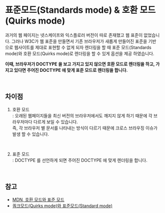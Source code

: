 # 표준모드(Standards mode) & 호환 모드(Quirks mode)

과거의 웹 페이지는 넷스케이프와 익스플로러 버전이 따로 존재했고 웹 표준이 없었습니다. 그러나 W3C가 웹 표준을 만들면서 기존 브라우저가 새롭게 만들어진 표준을 기반으로 웹사이트를 제대로 표현할 수 없게 되자 렌더링을 할 때 표준 모드(Standards mode)와 호환 모드(Quirks mode)로 렌더링을 할 수 있게 옵션을 제공 하였습니다.
<br>

__이때, 브라우저가 DOCTYPE 을 보고 가지고 있지 않으면 호환 모드로 렌더링을 하고, 가지고 있다면 주어진 DOCTYPE 에 맞게 표준 모드로 렌더링을 합니다.__

<br>

## 차이점

1. 호환 모드
<br> : 오래된 웹페이지들을 최신 버전의 브라우저에서도 깨지지 않게 하기 때문에 각 브라우저마다 다르게 보일 수 있습니다.
<br> 즉, 각 브라우저 별 문서를 나타내는 방식이 다르기 때문에 크로스 브라우징 이슈가 발생 할 수 있습니다.
<br>

2. 표준 모드
<br> : DOCTYPE 를 선언하게 되면 주어진 DOCTYPE 에 맞게 렌더링을 합니다.

<br>

## 참고
- [MDN, 호환 모드와 표준 모드](https://developer.mozilla.org/ko/docs/Web/HTML/Quirks_Mode_and_Standards_Mode)
- [쿼크모드(Quirks mode)와 표준모드(Standard mode)](http://chongmoa.com/441)